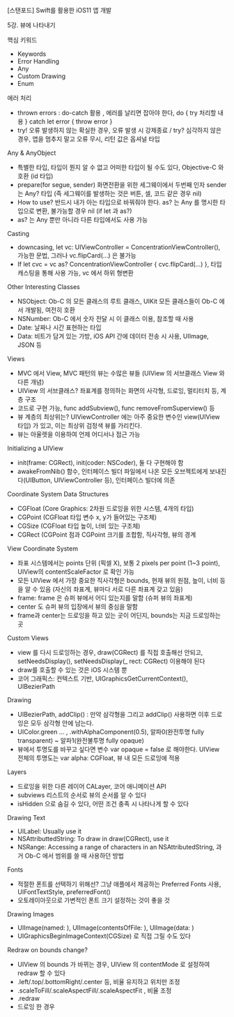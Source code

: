 [스탠포드] Swift를 활용한 iOS11 앱 개발


5강. 뷰에 나타내기


핵심 키워드
- Keywords
- Error Handling
- Any
- Custom Drawing
- Enum


에러 처리
-  thrown errors : do-catch 활용 , 에러를 날리면 잡아야 한다, do { try 처리할 내용 } catch let error { throw error }
- try! 오류 발생하지 않는 확실한 경우, 오류 발생 시 강제종료 / try? 심각하지 않은 경우, 앱을 멈추지 말고 오류 무시, 리턴 값은 옵셔널 타입

Any & AnyObject
- 특별한 타입, 타입이 뭔지 알 수 없고 어떠한 타입이 될 수도 있다, Objective-C 와 호환 (id 타입)
- prepare(for segue, sender) 화면전환을 위한 세그웨이에서 두번째 인자 sender 는 Any? 타입 (즉 세그웨이를 발생하는 것은 버튼, 셀, 코드 같은 경우 nil)
- How to use? 반드시 내가 아는 타입으로 바꿔줘야 한다. as? 는 Any 를 명시한 타입으로 변환, 불가능할 경우 nil  (if let 과 as?)
- as? 는 Any 뿐만 아니라 다른 타입에서도 사용 가능

Casting
- downcasing, let vc: UIViewController = ConcentrationViewController(), 가능한 문법, 그러나 vc.flipCard(…) 은 불가능
- If let cvc = vc as? ConcentrationViewController { cvc.flipCard(…) }, 타입 캐스팅을 통해 사용 가능, vc 에서 하위 형변환

Other Interesting Classes
- NSObject: Ob-C 의 모든 클래스의 루트 클래스, UIKit 모든 클래스들이 Ob-C 에서 개발됨, 여전히 호환
- NSNumber: Ob-C 에서 숫자 전달 시 이 클래스 이용, 참조할 때 사용
- Date: 날짜나 시간 표현하는 타입
- Data: 비트가 담겨 있는 가방, iOS API 간에 데이터 전송 시 사용, UIImage, JSON 등 

Views
- MVC 에서 View, MVC 패턴의 뷰는 수많은 뷰들 (UIView 의 서브클래스 View 와 다른 개념)
- UIView 의 서브클래스? 좌표계를 정의하는 화면의 사각형, 드로잉, 멀티터치 등, 계층 구조
- 코드로 구현 가능, func addSubview(), func removeFromSuperview() 등
- 뷰 계층의 최상위는? UIViewController 에는 아주 중요한 변수인 view(UIView 타입) 가 있고, 이는 최상위 검정색 뷰를 가리킨다.
- 뷰는 아울렛을 이용하여 언제 어디서나 접근 가능

Initializing a UIView
- init(frame: CGRect), init(coder: NSCoder), 둘 다 구현해야 함
- awakeFromNib() 함수, 인터페이스 빌더 파일에서 나온 모든 오브젝트에게 보내진다(UIButton, UIViewController 등), 인터페이스 빌더에 의존

Coordinate System Data Structures
- CGFloat (Core Graphics: 2차원 드로잉을 위한 시스템, 4개의 타입)
- CGPoint (CGFloat 타입 변수 x, y가 들어있는 구조체)
- CGSize (CGFloat 타입 높이, 너비 있는 구조체)
- CGRect (CGPoint 점과 CGPoint 크기를 조합함, 직사각형, 뷰의 경계

View Coordinate System
- 좌표 시스템에서는 points 단위 (픽셀 X),  보통 2 pixels per point (1~3 point), UIView의 contentScaleFactor 로 확인 가능
- 모든 UIView 에서 가장 중요한 직사각형은 bounds, 현재 뷰의 원점, 높이, 너비 등을 알 수 있음 (자신의 좌표계, 뷰마다 서로 다른 좌표계 갖고 있음)
- frame: frame 은 슈퍼 뷰에서 어디 있는지를 말함 (슈퍼 뷰의 좌표계)
- center 도 슈퍼 뷰의 입장에서 뷰의 중심을 말함
- frame과 center는 드로잉을 하고 있는 곳이 어딘지, bounds는 지금 드로잉하는 곳

Custom Views
- view 를 다시 드로잉하는 경우, draw(CGRect) 를 직접 호출해선 안되고, setNeedsDisplay(), setNeedsDisplay(_ rect: CGRect) 이용해야 된다
- draw를 호출할 수 있는 것은 iOS 시스템 뿐
- 코어 그래픽스: 컨텍스트 기반, UIGraphicsGetCurrentContext(), UIBezierPath

Drawing
- UIBezierPath, addClip() : 만약 삼각형을 그리고 addClip() 사용하면 이후 드로잉은 모두 삼각형 안에 남는다.
- UIColor.green … , .withAlphaComponent(0.5), 알파0(완전투명 fully transparent) ~ 알파1(완전불투명 fully opaque)
- 뷰에서 투명도를 바꾸고 싶다면 변수 var opaque =  false 로 해야한다. UIView 전체의 투명도는 var alpha: CGFloat, 뷰 내 모든 드로잉에 적용

Layers
- 드로잉을 위한 다른 레이어 CALayer, 코어 애니메이션 API
- subviews 리스트의 순서로 뷰의 순서를 알 수 있다
- isHidden 으로 숨길 수 있다, 어떤 조건 충족 시 나타나게 할 수 있다 

Drawing Text
- UILabel: Usually use it
- NSAttributtedString: To draw in draw(CGRect), use it
- NSRange: Accessing a range of characters in an NSAttributedString, 과거 Ob-C 에서 범위를 쓸 때 사용하던 방법

Fonts
- 적절한 폰트를 선택하기 위해선? 그냥 애플에서 제공하는 Preferred Fonts 사용, UIFontTextStyle, preferredFont()
- 오토레이아웃으로 가변적인 폰트 크기 설정하는 것이 좋을 것

Drawing Images
- UIImage(named: ), UIImage(contentsOfFile: ), UIImage(data: )
- UIGraphicsBeginImageContext(CGSize) 로 직접 그릴 수도 있다

Redraw on bounds change?
- UIView 의 bounds 가 바뀌는 경우, UIView 의 contentMode 로 설정하여 redraw 할 수 있다
- .left/.top/.bottomRight/.center 등, 비율 유지하고 위치만 조정
- .scaleToFill/.scaleAspectFill/.scaleAspectFit , 비율 조정
- .redraw
- 드로잉 한 경우

